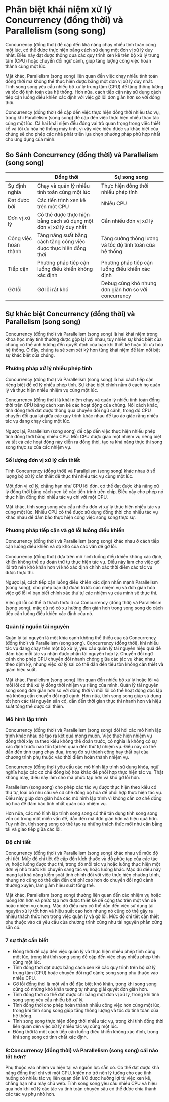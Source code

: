 # Phân biệt khái niệm xử lý Concurrency (đồng thời) và Parallelism (song song) 

Concurrency (đồng thời) đề cập đến khả năng chạy nhiều tính toán cùng một lúc, có thể được thực hiện bằng cách sử dụng một đơn vị xử lý duy nhất. Điều này đạt được thông qua các quy trình xen kẽ trên bộ xử lý trung tâm (CPU) hoặc chuyển đổi ngữ cảnh, giúp tăng lượng công việc hoàn thành cùng một lúc.

Mặt khác,  Parallelism (song song)  liên quan đến việc chạy nhiều tính toán đồng thời mà không thể thực hiện được bằng một đơn vị xử lý duy nhất. Tính song song yêu cầu nhiều bộ xử lý trung tâm (CPU) để tăng thông lượng và tốc độ tính toán của hệ thống. Hơn nữa, cách tiếp cận này sử dụng cách tiếp cận luồng điều khiển xác định với việc gỡ lỗi đơn giản hơn so với đồng thời.

Concurrency (đồng thời) đề cập đến việc thực hiện đồng thời nhiều tác vụ, trong khi Parallelism (song song) đề cập đến việc thực hiện nhiều thao tác cùng một lúc. Cả hai khái niệm đều đóng vai trò quan trọng trong việc thiết kế và tối ưu hóa hệ thống máy tính, vì vậy việc hiểu được sự khác biệt của chúng sẽ cho phép các nhà phát triển lựa chọn phương pháp phù hợp nhất cho ứng dụng của mình.

## So Sánh  Concurrency (đồng thời) và Parallelism (song song) 
<table class="has-fixed-layout">
    <thead>
        <tr>
            <th></th>
            <th>
                <font style="vertical-align: inherit;">
                    <font style="vertical-align: inherit;">Đồng thời</font>
                </font>
            </th>
            <th>
                <font style="vertical-align: inherit;">
                    <font style="vertical-align: inherit;">Sự song song</font>
                </font>
            </th>
        </tr>
    </thead>
    <tbody>
        <tr>
            <td>
                <font style="vertical-align: inherit;">
                    <font style="vertical-align: inherit;">Sự định nghĩa</font>
                </font>
            </td>
            <td>
                <font style="vertical-align: inherit;">
                    <font style="vertical-align: inherit;">Chạy và quản lý nhiều tính toán cùng một lúc</font>
                </font>
            </td>
            <td>
                <font style="vertical-align: inherit;">
                    <font style="vertical-align: inherit;">Thực hiện đồng thời nhiều phép tính</font>
                </font>
            </td>
        </tr>
        <tr>
            <td>
                <font style="vertical-align: inherit;">
                    <font style="vertical-align: inherit;">Đạt được bởi</font>
                </font>
            </td>
            <td>
                <font style="vertical-align: inherit;">
                    <font style="vertical-align: inherit;">Các tiến trình xen kẽ trên một CPU</font>
                </font>
            </td>
            <td>
                <font style="vertical-align: inherit;">
                    <font style="vertical-align: inherit;">Nhiều CPU</font>
                </font>
            </td>
        </tr>
        <tr>
            <td>
                <font style="vertical-align: inherit;">
                    <font style="vertical-align: inherit;">Đơn vị xử lý</font>
                </font>
            </td>
            <td>
                <font style="vertical-align: inherit;">
                    <font style="vertical-align: inherit;">Có thể được thực hiện bằng cách sử dụng một đơn vị xử lý duy
                        nhất</font>
                </font>
            </td>
            <td>
                <font style="vertical-align: inherit;">
                    <font style="vertical-align: inherit;">Cần nhiều đơn vị xử lý</font>
                </font>
            </td>
        </tr>
        <tr>
            <td>
                <font style="vertical-align: inherit;">
                    <font style="vertical-align: inherit;">Cộng việc hoàn thành</font>
                </font>
            </td>
            <td>
                <font style="vertical-align: inherit;">
                    <font style="vertical-align: inherit;">Tăng năng suất bằng cách tăng công việc được thực hiện đồng
                        thời</font>
                </font>
            </td>
            <td>
                <font style="vertical-align: inherit;">
                    <font style="vertical-align: inherit;">Tăng cường thông lượng và tốc độ tính toán của hệ thống
                    </font>
                </font>
            </td>
        </tr>
        <tr>
            <td>
                <font style="vertical-align: inherit;">
                    <font style="vertical-align: inherit;">Tiếp cận</font>
                </font>
            </td>
            <td>
                <font style="vertical-align: inherit;">
                    <font style="vertical-align: inherit;">Phương pháp tiếp cận luồng điều khiển không xác định</font>
                </font>
            </td>
            <td>
                <font style="vertical-align: inherit;">
                    <font style="vertical-align: inherit;">Phương pháp tiếp cận luồng điều khiển xác định</font>
                </font>
            </td>
        </tr>
        <tr>
            <td>
                <font style="vertical-align: inherit;">
                    <font style="vertical-align: inherit;">Gỡ lỗi</font>
                </font>
            </td>
            <td>
                <font style="vertical-align: inherit;">
                    <font style="vertical-align: inherit;">Gỡ lỗi rất khó</font>
                </font>
            </td>
            <td>
                <font style="vertical-align: inherit;">
                    <font style="vertical-align: inherit;">Debug cũng khó nhưng đơn giản hơn so với concurrency</font>
                </font>
            </td>
        </tr>
    </tbody>
</table>


## Sự khác  biệt  Concurrency (đồng thời) và Parallelism (song song)  

Concurrency (đồng thời) và Parallelism (song song)  là hai khái niệm trong khoa học máy tính thường được gộp lại với nhau, tuy nhiên sự khác biệt của chúng có thể ảnh hưởng đến quyết định của bạn khi thiết kế hoặc tối ưu hóa hệ thống. Ở đây, chúng ta sẽ xem xét kỹ hơn từng khái niệm để làm nổi bật sự khác biệt của chúng.

 ### Phương pháp xử lý nhiều phép tính 

Concurrency (đồng thời) và Parallelism (song song)  là hai cách tiếp cận riêng biệt để xử lý nhiều phép tính. Sự khác biệt chính nằm ở cách họ quản lý và thực hiện nhiều nhiệm vụ cùng một lúc.

Concurrency (đồng thời) là khái niệm chạy và quản lý nhiều tính toán đồng thời trên CPU bằng cách xen kẽ các hoạt động của chúng. Nói cách khác, tính đồng thời đạt được thông qua chuyển đổi ngữ cảnh, trong đó CPU chuyển đổi qua lại giữa các quy trình khác nhau để tạo ảo giác rằng nhiều tác vụ đang chạy cùng một lúc.

Ngược lại, Parallelism (song song)  đề cập đến việc thực hiện nhiều phép tính đồng thời bằng nhiều CPU. Mỗi CPU được giao một nhiệm vụ riêng biệt và tất cả các hoạt động này diễn ra đồng thời, tạo ra khả năng thực thi song song thực sự của các nhiệm vụ.


### Số lượng đơn vị xử lý cần thiết 

Tính Concurrency (đồng thời) và Parallelism (song song)  khác nhau ở số lượng bộ xử lý cần thiết để thực thi nhiều tác vụ cùng một lúc.

Một đơn vị xử lý, chẳng hạn như CPU ​​lõi đơn, có thể đạt được khả năng xử lý đồng thời bằng cách xen kẽ các tiến trình trên chip. Điều này cho phép nó thực hiện đồng thời nhiều tác vụ chỉ với một CPU.

Mặt khác, tính song song yêu cầu nhiều đơn vị xử lý thực hiện nhiều tác vụ cùng một lúc. Nhiều CPU có thể được sử dụng đồng thời cho nhiều tác vụ khác nhau để đảm bảo thực hiện công việc song song thực sự.


### Phương pháp tiếp cận và gỡ lỗi luồng điều khiển 

Concurrency (đồng thời) và Parallelism (song song)  khác nhau ở cách tiếp cận luồng điều khiển và độ khó của các vấn đề gỡ lỗi.

Concurrency (đồng thời) dựa trên mô hình luồng điều khiển không xác định, khiến không thể dự đoán thứ tự thực hiện tác vụ. Điều này làm cho việc gỡ lỗi trở nên khó khăn hơn vì khó xác định chính xác thời điểm các tác vụ được thực thi.

Ngược lại, cách tiếp cận luồng điều khiển xác định nhấn mạnh  Parallelism (song song), cho phép bạn dự đoán trước các nhiệm vụ và đơn giản hóa việc gỡ lỗi vì bạn biết chính xác thứ tự các nhiệm vụ của mình sẽ thực thi.

Việc gỡ lỗi có thể là thách thức ở cả Concurrency (đồng thời) và Parallelism (song song), mặc dù nó có xu hướng đơn giản hơn trong song song do cách tiếp cận luồng điều khiển xác định của nó.

### Quản lý nguồn tài nguyên

Quản lý tài nguyên là một khía cạnh không thể thiếu của cả Concurrency (đồng thời) và Parallelism (song song). Concurrency (đồng thời), khi nhiều tác vụ đang chạy trên một bộ xử lý, yêu cầu quản lý tài nguyên hiệu quả để đảm bảo mỗi tác vụ nhận được phần tài nguyên hợp lý. Chuyển đổi ngữ cảnh cho phép CPU chuyển đổi nhanh chóng giữa các tác vụ khác nhau theo định kỳ, nhưng việc xử lý sai có thể dẫn đến tiêu tốn không cần thiết và giảm hiệu suất.

Mặt khác, Parallelism (song song) liên quan đến nhiều bộ xử lý hoặc lõi và mỗi lõi có thể xử lý đồng thời nhiệm vụ riêng của mình. Quản lý tài nguyên song song đơn giản hơn so với đồng thời vì mỗi lõi có thể hoạt động độc lập mà không cần chuyển đổi ngữ cảnh. Hơn nữa, tính song song giúp sử dụng tốt hơn các tài nguyên sẵn có, dẫn đến thời gian thực thi nhanh hơn và hiệu suất tổng thể được cải thiện.

### Mô hình lập trình

Concurrency (đồng thời) và Parallelism (song song) đòi hỏi các mô hình lập trình khác nhau để tạo ra kết quả mong muốn. Việc thực hiện nhiệm vụ đồng thời xảy ra theo kiểu không thể đoán trước, có nghĩa là không có sự xác định trước nào tồn tại liên quan đến thứ tự nhiệm vụ. Điều này có thể dẫn đến tình trạng chạy đua, trong đó sự thành công hay thất bại của chương trình phụ thuộc vào thời điểm hoàn thành nhiệm vụ.

Concurrency (đồng thời) yêu cầu các mô hình lập trình sử dụng khóa, ngữ nghĩa hoặc các cơ chế đồng bộ hóa khác để phối hợp thực hiện tác vụ. Thật không may, điều này làm cho mã phức tạp hơn và khó gỡ lỗi hơn.

Parallelism (song song) cho phép các tác vụ được thực hiện theo kiểu có thứ tự, loại bỏ nhu cầu về cơ chế đồng bộ hóa để phối hợp thực hiện tác vụ. Điều này giúp đơn giản hóa các mô hình lập trình vì không cần cơ chế đồng bộ hóa để đảm bảo tính nhất quán của nhiệm vụ.

Hơn nữa, các mô hình lập trình song song có thể tận dụng tính song song vốn có trong một miền vấn đề, dẫn đến mã đơn giản hơn và hiệu quả hơn. Tuy nhiên, tính song song có thể tạo ra những thách thức mới như cân bằng tải và giao tiếp giữa các lõi.

### Độ chi tiết 

Concurrency (đồng thời) và Parallelism (song song) khác nhau về mức độ chi tiết. Mức độ chi tiết đề cập đến kích thước và độ phức tạp của các tác vụ hoặc luồng được thực thi, trong đó mỗi tác vụ hoặc luồng thực hiện một đơn vị nhỏ trước khi chuyển sang tác vụ hoặc luồng khác. Mặc dù điều này mang lại khả năng kiểm soát tinh chỉnh đối với việc thực hiện chương trình, nhưng nó cũng có thể dẫn đến chi phí cao hơn do chuyển đổi ngữ cảnh thường xuyên, làm giảm hiệu suất tổng thể.

Mặt khác,  Parallelism (song song) thường liên quan đến các nhiệm vụ hoặc luồng lớn hơn và phức tạp hơn được thiết kế để cộng tác trên một vấn đề hoặc nhiệm vụ chung. Mặc dù điều này có thể dẫn đến việc sử dụng tài nguyên xử lý tốt hơn và hiệu suất cao hơn nhưng nó cũng có thể gây ra nhiều thách thức hơn trong việc quản lý và gỡ lỗi. Mức độ chi tiết cần thiết phụ thuộc vào cả yêu cầu của chương trình cũng như tài nguyên phần cứng sẵn có.

###  7 sự thật cần biết 

- Đồng thời đề cập đến việc quản lý và thực hiện nhiều phép tính cùng một lúc, trong khi tính song song đề cập đến việc chạy nhiều phép tính cùng một lúc.
- Tính đồng thời đạt được bằng cách xen kẽ các quy trình trên bộ xử lý trung tâm (CPU) hoặc chuyển đổi ngữ cảnh; song song phụ thuộc vào nhiều CPU.
- Gỡ lỗi đồng thời là một vấn đề đặc biệt khó khăn, trong khi song song cũng có những khó khăn tương tự nhưng giải quyết đơn giản hơn.
- Tính đồng thời có thể đạt được chỉ bằng một đơn vị xử lý, trong khi tính song song yêu cầu nhiều bộ xử lý.
- Tính đồng thời cho phép hoàn thành nhiều công việc hơn cùng một lúc, trong khi tính song song giúp tăng thông lượng và tốc độ tính toán của hệ thống.
- Tính song song thực hiện đồng thời nhiều tác vụ, trong khi tính đồng thời liên quan đến việc xử lý nhiều tác vụ cùng một lúc.
- Đồng thời là một cách tiếp cận luồng điều khiển không xác định, trong khi song song có tính chất xác định.

### 8:Concurrency (đồng thời) và Parallelism (song song) cái nào tốt hơn? 

Phụ thuộc vào nhiệm vụ hiện tại và nguồn lực sẵn có. Có thể đạt được khả năng đồng thời chỉ với một CPU, khiến nó trở nên lý tưởng cho các tình huống có nhiều tác vụ liên quan đến I/O được hưởng lợi từ việc xen kẽ, chẳng hạn như máy chủ web. Tính song song yêu cầu nhiều CPU và hiệu quả hơn khi xử lý các tác vụ tính toán chuyên sâu có thể được chia thành các tác vụ phụ nhỏ hơn.
